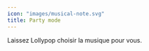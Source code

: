 ```yaml
---
icon: "images/musical-note.svg"
title: Party mode
---
```

Laissez Lollypop choisir la musique pour vous.
